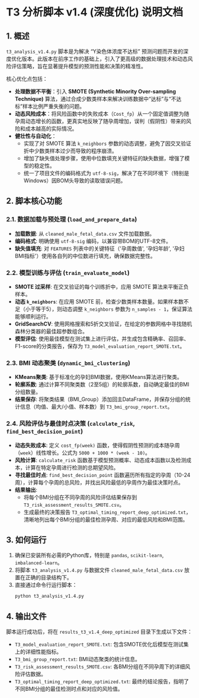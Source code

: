 # T3 分析脚本 v1.4 (深度优化) 说明文档

## 1. 概述

`t3_analysis_v1.4.py` 脚本是为解决 “Y染色体浓度不达标” 预测问题而开发的深度优化版本。此版本在前序工作的基础上，引入了更高级的数据处理技术和动态风险评估策略，旨在显著提升模型的预测性能和决策的精准性。

核心优化点包括：

- **处理数据不平衡**：引入 **SMOTE (Synthetic Minority Over-sampling Technique)** 算法，通过合成少数类样本来解决训练数据中“达标”与“不达标”样本比例严重失衡的问题。
- **动态风险成本**：将风险函数中的失败成本（`Cost_fp`）从一个固定值调整为随孕周动态增长的函数，更真实地反映了随孕周增加，误判（假阴性）带来的风险和成本越高的实际情况。
- **健壮性与自动化**：
    - 实现了对 SMOTE 算法 `k_neighbors` 参数的动态调整，避免了因交叉验证折中少数类样本过少而导致的程序崩溃。
    - 增加了缺失值处理步骤，使用中位数填充关键特征的缺失数据，增强了模型的稳定性。
    - 统一了项目文件的编码格式为 `utf-8-sig`，解决了在不同环境下（特别是Windows）因BOM头导致的读取错误问题。

## 2. 脚本核心功能

### 2.1. 数据加载与预处理 (`load_and_prepare_data`)

- **加载数据**: 从 `cleaned_male_fetal_data.csv` 文件加载数据。
- **编码格式**: 明确使用 `utf-8-sig` 编码，以兼容带BOM的UTF-8文件。
- **缺失值填充**: 对 `FEATURES` 列表中的关键特征（'孕周数值', '孕妇年龄', '孕妇BMI指标'）使用各自列的中位数进行填充，确保数据完整性。

### 2.2. 模型训练与评估 (`train_evaluate_model`)

- **SMOTE 过采样**: 在交叉验证的每个训练折中，应用 SMOTE 算法来平衡正负样本。
- **动态 `k_neighbors`**: 在应用 SMOTE 前，检查少数类样本数量。如果样本数不足（小于等于5），则动态调整 `k_neighbors` 参数为 `n_samples - 1`，保证算法能够顺利运行。
- **GridSearchCV**: 使用网格搜索和5折交叉验证，在给定的参数网格中寻找随机森林分类器的最佳超参数组合。
- **模型评估**: 使用最佳模型在测试集上进行评估，并生成包含精确率、召回率、F1-score的分类报告，保存为 `T3_model_evaluation_report_SMOTE.txt`。

### 2.3. BMI 动态聚类 (`dynamic_bmi_clustering`)

- **KMeans聚类**: 基于标准化的孕妇BMI数据，使用KMeans算法进行聚类。
- **轮廓系数**: 通过计算不同聚类数（2至5组）的轮廓系数，自动确定最佳的BMI分组数量。
- **结果保存**: 将聚类结果（BMI_Group）添加回主DataFrame，并保存分组的统计信息（均值、最大/小值、样本数）到 `T3_bmi_group_report.txt`。

### 2.4. 风险评估与最佳时点决策 (`calculate_risk`, `find_best_decision_point`)

- **动态失败成本**: 定义 `cost_fp(week)` 函数，使得假阴性预测的成本随孕周（`week`）线性增长。公式为 `5000 + 1000 * (week - 10)`。
- **风险计算**: `calculate_risk` 函数基于模型预测概率、动态成本函数以及检测成本，计算在特定孕周进行检测的总期望风险。
- **寻找最佳时点**: `find_best_decision_point` 函数遍历所有指定的孕周（10-24周），计算每个孕周的总风险，并找出风险最低的孕周作为最佳决策时点。
- **结果输出**: 
    - 将每个BMI分组在不同孕周的风险评估结果保存到 `T3_risk_assessment_results_SMOTE.csv`。
    - 生成最终的决策报告 `T3_optimal_timing_report_deep_optimized.txt`，清晰地列出每个BMI分组的最佳检测孕周、对应的最低风险和BMI范围。

## 3. 如何运行

1. 确保已安装所有必需的Python库，特别是 `pandas`, `scikit-learn`, `imbalanced-learn`。
2. 将脚本 `t3_analysis_v1.4.py` 与数据文件 `cleaned_male_fetal_data.csv` 放置在正确的目录结构下。
3. 直接通过命令行运行脚本：
   ```bash
   python t3_analysis_v1.4.py
   ```

## 4. 输出文件

脚本运行成功后，将在 `results_t3_v1.4_deep_optimized` 目录下生成以下文件：

- `T3_model_evaluation_report_SMOTE.txt`: 包含SMOTE优化后模型在测试集上的详细性能指标。
- `T3_bmi_group_report.txt`: BMI动态聚类的统计信息。
- `T3_risk_assessment_results_SMOTE.csv`: 各BMI分组在不同孕周下的详细风险评估数据。
- `T3_optimal_timing_report_deep_optimized.txt`: 最终的结论报告，指明了不同BMI分组的最佳检测时点和对应的风险值。